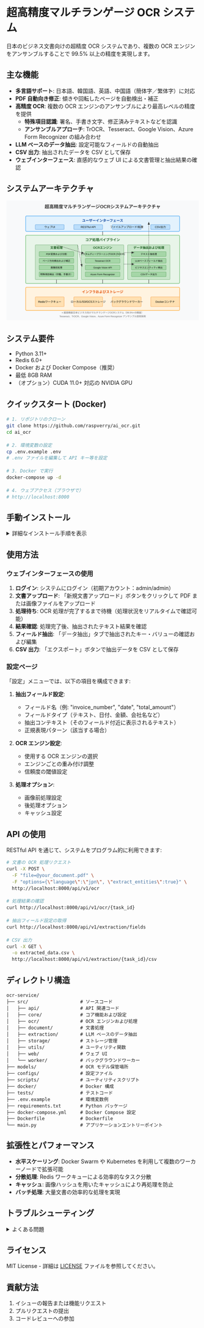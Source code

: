 

# 超高精度マルチランゲージ OCR システム

日本のビジネス文書向けの超精度 OCR システムであり、複数の OCR エンジンをアンサンブルすることで 99.5% 以上の精度を実現します。

## 主な機能

- **多言語サポート**: 日本語、韓国語、英語、中国語（簡体字／繁体字）に対応
- **PDF 自動向き修正**: 傾きや回転したページを自動検出・補正
- **高精度 OCR**: 複数の OCR エンジンのアンサンブルにより最高レベルの精度を提供
  - **特殊項目認識**: 署名、手書き文字、修正済みテキストなどを認識
  - **アンサンブルアプローチ**: TrOCR、Tesseract、Google Vision、Azure Form Recognizer の組み合わせ
- **LLM ベースのデータ抽出**: 設定可能なフィールドの自動抽出
- **CSV 出力**: 抽出されたデータを CSV として保存
- **ウェブインターフェース**: 直感的なウェブ UI による文書管理と抽出結果の確認

## システムアーキテクチャ

![システムアーキテクチャ](system_architecture.svg)

## システム要件

- Python 3.11+
- Redis 6.0+
- Docker および Docker Compose（推奨）
- 最低 8GB RAM
- （オプション）CUDA 11.0+ 対応の NVIDIA GPU

## クイックスタート (Docker)

```bash
# 1. リポジトリのクローン
git clone https://github.com/raspverry/ai_ocr.git
cd ai_ocr

# 2. 環境変数の設定
cp .env.example .env
# .env ファイルを編集して API キー等を設定

# 3. Docker で実行
docker-compose up -d

# 4. ウェブアクセス（ブラウザで）
# http://localhost:8000
```

## 手動インストール

<details>
<summary>詳細なインストール手順を表示</summary>

### 1. 事前要件

Ubuntu 20.04 LTS のインストール例:

```bash
# システムパッケージのインストール
apt-get update
apt-get install -y \
    python3 python3-pip python3-dev \
    tesseract-ocr libtesseract-dev \
    tesseract-ocr-jpn tesseract-ocr-kor tesseract-ocr-chi-sim tesseract-ocr-chi-tra \
    mecab libmecab-dev mecab-ipadic-utf8 \
    redis-server \
    build-essential

# 日本語 MeCab 辞書のインストール
git clone --depth 1 https://github.com/neologd/mecab-ipadic-neologd.git
cd mecab-ipadic-neologd
./bin/install-mecab-ipadic-neologd -n -y
cd ..
```

### 2. アプリケーションのインストール

```bash
# リポジトリのクローン
git clone https://github.com/raspverry/ai_ocr.git
cd ai_ocr

# 仮想環境の作成（オプション）
python3 -m venv venv
source venv/bin/activate

# パッケージのインストール
pip install -r requirements.txt

# 環境変数の設定
cp .env.example .env
# .env ファイルを編集して設定

# OCR モデルのダウンロード
python -m scripts.download_models
```

### 3. アプリケーションの実行

```bash
# Redis サーバーの起動（既に実行中でない場合）
redis-server &

# バックグラウンドワーカーの起動
python -m src.worker.start

# API サーバーの起動
python main.py
```

### 4. ウェブアクセス
ブラウザで `http://localhost:8000` にアクセスしてください。

</details>

## 使用方法

### ウェブインターフェースの使用

1. **ログイン**: システムにログイン（初期アカウント：admin/admin）
2. **文書アップロード**: 「新規文書アップロード」ボタンをクリックして PDF または画像ファイルをアップロード
3. **処理待ち**: OCR 処理が完了するまで待機（処理状況をリアルタイムで確認可能）
4. **結果確認**: 処理完了後、抽出されたテキスト結果を確認
5. **フィールド抽出**: 「データ抽出」タブで抽出されたキー・バリューの確認および編集
6. **CSV 出力**: 「エクスポート」ボタンで抽出データを CSV として保存

### 設定ページ

「設定」メニューでは、以下の項目を構成できます:

1. **抽出フィールド設定**:
   - フィールド名（例: "invoice_number", "date", "total_amount"）
   - フィールドタイプ（テキスト、日付、金額、会社名など）
   - 抽出コンテキスト（そのフィールド付近に表示されるテキスト）
   - 正規表現パターン（該当する場合）

2. **OCR エンジン設定**:
   - 使用する OCR エンジンの選択
   - エンジンごとの重み付け調整
   - 信頼度の閾値設定

3. **処理オプション**:
   - 画像前処理設定
   - 後処理オプション
   - キャッシュ設定

## API の使用

RESTful API を通じて、システムをプログラム的に利用できます:

```bash
# 文書の OCR 処理リクエスト
curl -X POST \
  -F "file=@your_document.pdf" \
  -F "options={\"language\":\"jpn\", \"extract_entities\":true}" \
  http://localhost:8000/api/v1/ocr

# 処理結果の確認
curl http://localhost:8000/api/v1/ocr/{task_id}

# 抽出フィールド設定の取得
curl http://localhost:8000/api/v1/extraction/fields

# CSV 出力
curl -X GET \
  -o extracted_data.csv \
  http://localhost:8000/api/v1/extraction/{task_id}/csv
```

## ディレクトリ構造

```
ocr-service/
├── src/                   # ソースコード
│   ├── api/               # API 関連コード
│   ├── core/              # コア機能および設定
│   ├── ocr/               # OCR エンジンおよび処理
│   ├── document/          # 文書処理
│   ├── extraction/        # LLM ベースのデータ抽出
│   ├── storage/           # ストレージ管理
│   ├── utils/             # ユーティリティ関数
│   ├── web/               # ウェブ UI
│   └── worker/            # バックグラウンドワーカー
├── models/                # OCR モデル保管場所
├── configs/               # 設定ファイル
├── scripts/               # ユーティリティスクリプト
├── docker/                # Docker 構成
├── tests/                 # テストコード
├── .env.example           # 環境変数例
├── requirements.txt       # Python パッケージ
├── docker-compose.yml     # Docker Compose 設定
├── Dockerfile             # Dockerfile
└── main.py                # アプリケーションエントリーポイント
```

## 拡張性とパフォーマンス

- **水平スケーリング**: Docker Swarm や Kubernetes を利用して複数のワーカーノードで拡張可能
- **分散処理**: Redis ワークキューによる効率的なタスク分散
- **キャッシュ**: 画像ハッシュを用いたキャッシュにより再処理を防止
- **バッチ処理**: 大量文書の効率的な処理を実現

## トラブルシューティング

<details>
<summary>よくある問題</summary>

### インストールの問題

- **Tesseract エラー**: `apt-get install tesseract-ocr` コマンドで再インストールを実施
- **MeCab 辞書エラー**: `mecab-ipadic-neologd` 辞書の手動インストールを確認
- **Redis 接続エラー**: Redis サーバーが起動しているか確認（`redis-cli ping` を実行）

### パフォーマンスの問題

- **メモリ不足**: `docker-compose.yml` 内のメモリ制限を増加
- **処理速度が遅い**: GPU サポートの有効化やバッチサイズの調整を検討
- **OCR 精度が低い**: 特定の文書タイプに合わせたアンサンブルの重み付け調整を実施

### 一般的なエラー

- **ファイル形式エラー**: サポートされているファイル形式（PDF, JPG, PNG）を使用
- **API キーエラー**: `.env` ファイルで Google/Azure API キーを確認
- **言語検出の失敗**: 手動で言語を指定する（`language` オプションを使用）

</details>

## ライセンス

MIT License - 詳細は [LICENSE](LICENSE) ファイルを参照してください。

## 貢献方法

1. イシューの報告または機能リクエスト
2. プルリクエストの提出
3. コードレビューへの参加
